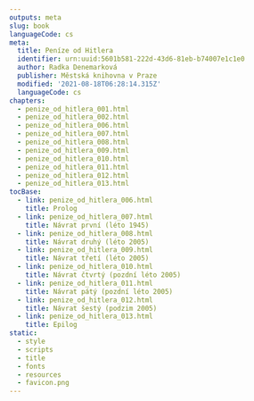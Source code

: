 ```yaml
---
outputs: meta
slug: book
languageCode: cs
meta:
  title: Peníze od Hitlera
  identifier: urn:uuid:5601b581-222d-43d6-81eb-b74007e1c1e0
  author: Radka Denemarková
  publisher: Městská knihovna v Praze
  modified: '2021-08-18T06:28:14.315Z'
  languageCode: cs
chapters:
  - penize_od_hitlera_001.html
  - penize_od_hitlera_002.html
  - penize_od_hitlera_006.html
  - penize_od_hitlera_007.html
  - penize_od_hitlera_008.html
  - penize_od_hitlera_009.html
  - penize_od_hitlera_010.html
  - penize_od_hitlera_011.html
  - penize_od_hitlera_012.html
  - penize_od_hitlera_013.html
tocBase:
  - link: penize_od_hitlera_006.html
    title: Prolog
  - link: penize_od_hitlera_007.html
    title: Návrat první (léto 1945)
  - link: penize_od_hitlera_008.html
    title: Návrat druhý (léto 2005)
  - link: penize_od_hitlera_009.html
    title: Návrat třetí (léto 2005)
  - link: penize_od_hitlera_010.html
    title: Návrat čtvrtý (pozdní léto 2005)
  - link: penize_od_hitlera_011.html
    title: Návrat pátý (pozdní léto 2005)
  - link: penize_od_hitlera_012.html
    title: Návrat šestý (podzim 2005)
  - link: penize_od_hitlera_013.html
    title: Epilog
static:
  - style
  - scripts
  - title
  - fonts
  - resources
  - favicon.png
---
```


